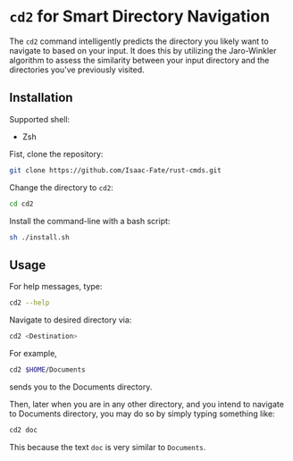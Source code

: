 # `cd2` for Smart Directory Navigation

The `cd2` command intelligently predicts the directory you likely want to navigate to based on your input. It does this by utilizing the Jaro-Winkler algorithm to assess the similarity between your input directory and the directories you've previously visited.

## Installation

Supported shell:
- Zsh

Fist, clone the repository:

```sh
git clone https://github.com/Isaac-Fate/rust-cmds.git
```

Change the directory to `cd2`:

```sh
cd cd2
```

Install the command-line with a bash script:

```sh
sh ./install.sh
```

## Usage

For help messages, type:

```sh
cd2 --help
```

Navigate to desired directory via:

```sh
cd2 <Destination>
```

For example,

```sh
cd2 $HOME/Documents
```

sends you to the Documents directory.

Then, later when you are in any other directory, and you intend to navigate to Documents directory, you may do so by simply typing something like:

```sh
cd2 doc
```

This because the text `doc` is very similar to `Documents`.
